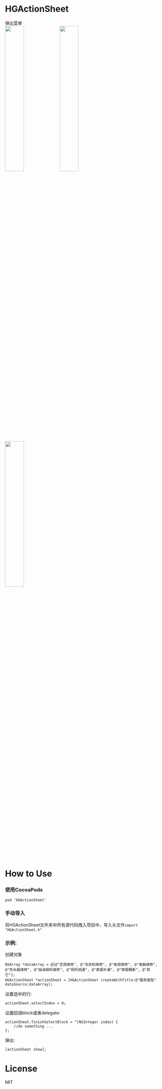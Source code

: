 # HGActionSheet
弹出菜单<br>
<img src="https://github.com/xuhonggui/HGTimerButton/raw/master/Image/image1.png" width=35% heithg=35% />
<img src="https://github.com/xuhonggui/HGTimerButton/raw/master/Image/image2.png" width=35% heithg=35% />
<img src="https://github.com/xuhonggui/HGTimerButton/raw/master/Image/image3.png" width=35% heithg=35% />
# How to Use
### 使用CocoaPods<br>
```
pod 'HGActionSheet'
```
### 手动导入<br>
将HGActionSheet文件夹中所有源代码拽入项目中，导入头文件`import "HGActionSheet.h"`<br>
### 示例:<br>
创建对象
```
NSArray *dataArray = @[@"空调维修", @"洗衣机维修", @"电视维修", @"电脑维修", @"热水器维修", @"抽油烟机维修", @"厕所疏通", @"房屋补漏", @"房屋翻新", @"其它"];
HGActionSheet *actionSheet = [HGActionSheet createWithTitle:@"服务类型" dataSource:dataArray];

```
设置选中的行:<br>
```
actionSheet.selectIndex = 0;
```
设置回调block或者delegate:<br>
```
actionSheet.finishSelectBlock = ^(NSInteger index) {
    //do something ...
};
```
弹出:<br>
```
[actionSheet show];
```
# License
MIT

